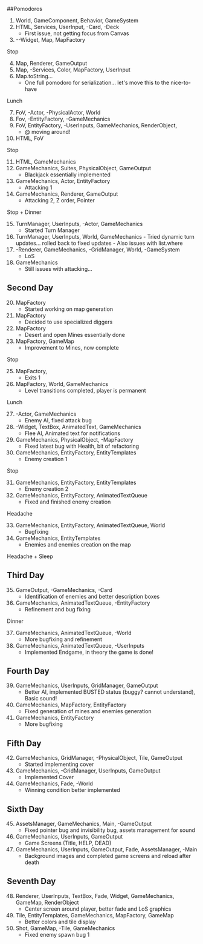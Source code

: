 ##Pomodoros
1. World, GameComponent, Behavior, GameSystem
2. HTML, Services, UserInput, -Card, -Deck
    - First issue, not getting focus from Canvas
3. --Widget, Map, MapFactory

Stop

4. Map, Renderer, GameOutput
5. Map, -Services, Color, MapFactory, UserInput
6. Map.toString...
    - One full pomodoro for serialization... let's move this to the nice-to-have
    
Lunch

7. FoV, -Actor, -PhysicalActor, World
8. Fov, -EntityFactory, -GameMechanics
9. FoV, EntityFactory, -UserInputs, GameMechanics, RenderObject,
    - @ moving around!
10. HTML, FoV

Stop

11. HTML, GameMechanics
12. GameMechanics, Suites, PhysicalObject, GameOutput
    - Blackjack essentially implemented
13. GameMechanics, Actor, EntityFactory
    - Attacking 1
14. GameMechanics, Renderer, GameOutput
    - Attacking 2, Z order, Pointer
    
Stop + Dinner

15. TurnManager, UserInputs, -Actor, GameMechanics
    - Started Turn Manager
16.  TurnManager, UserInputs, World, GameMechanics
    - Tried dynamic turn updates... rolled back to fixed updates
    - Also issues with list.where
17. -Renderer, GameMechanics, -GridManager, World, -GameSystem
    - LoS
19. GameMechanics
    - Still issues with attacking...
    
## Second Day

20. MapFactory
    - Started working on map generation
21. MapFactory
    - Decided to use specialized diggers
22. MapFactory
    - Desert and open Mines essentially done
24. MapFactory, GameMap
    - Improvement to Mines, now complete
    
Stop

25. MapFactory, 
    - Exits 1
26. MapFactory, World, GameMechanics
    - Level transitions completed, player is permanent
    
Lunch

27. -Actor, GameMechanics
    - Enemy AI, fixed attack bug
28. -Widget, TextBox, AnimatedText, GameMechanics
    - Flee AI, Animated text for notifications
29. GameMechanics, PhysicalObject, -MapFactory
    - Fixed latest bug with Health, bit of refactoring
30. GameMechanics, EntityFactory, EntityTemplates
    - Enemy creation 1

Stop

31. GameMechanics, EntityFactory, EntityTemplates
    - Enemy creation 2
32. GameMechanics, EntityFactory, AnimatedTextQueue
    - Fixed and finished enemy creation
    
Headache

33. GameMechanics, EntityFactory, AnimatedTextQueue, World
    - Bugfixing
34. GameMechanics, EntityTemplates
    - Enemies and enemies creation on the map
    
Headache + Sleep


## Third Day

35. GameOutput, -GameMechanics, -Card
    - Identification of enemies and better description boxes
36. GameMechanics, AnimatedTextQueue, -EntityFactory
    - Refinement and bug fixing

Dinner

37. GameMechanics, AnimatedTextQueue, -World
    - More bugfixing and refinement
38. GameMechanics, AnimatedTextQueue, -UserInputs
    - Implemented Endgame, in theory the game is done!
    
## Fourth Day

39. GameMechanics, UserInputs, GridManager, GameOutput
    - Better AI, implemented BUSTED status (buggy? cannot understand), Basic sound!
40. GameMechanics, MapFactory, EntityFactory
    - Fixed generation of mines and enemies generation
41. GameMechanics, EntityFactory
    - More bugfixing
    
## Fifth Day

42. GameMechanics, GridManager, -PhysicalObject, Tile, GameOutput
    - Started implementing cover
43. GameMechanics, -GridManager, UserInputs, GameOutput
    - Implemented Cover
44. GameMechanics, Fade, -World
    - Winning condition better implemented
    
## Sixth Day

45. AssetsManager, GameMechanics, Main, -GameOutput
    - Fixed pointer bug and invisibility bug, assets management for sound
46. GameMechanics, UserInputs, GameOutput
    - Game Screens (Title, HELP, DEAD)
47. GameMechanics, UserInputs, GameOutput, Fade, AssetsManager, -Main
    - Background images and completed game screens and reload after death
    
## Seventh Day

48. Renderer, UserInputs, TextBox, Fade, Widget, GameMechanics, GameMap, RenderObject
    - Center screen around player, better fade and LoS graphics
49. Tile, EntityTemplates, GameMechanics, MapFactory, GameMap
    - Better colors and tile display
50. Shot, GameMap, -Tile, GameMechanics
    - Fixed enemy spawn bug 1